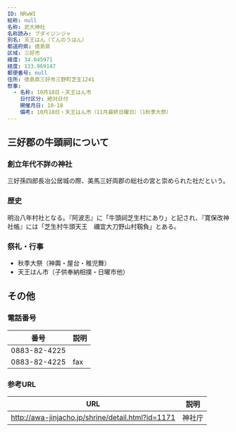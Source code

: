 ```yaml
---
ID: NRwWI
総称: null
名称: 武大神社
名称読み: ブダイジンジャ
別名: 天王はん（てんのうはん）
都道府県: 徳島県
区域: 三好市
緯度: 34.045971
経度: 133.969147
郵便番号: null
住所: 徳島県三好市三野町芝生1241
祭事:
  - 名称: 10月18日・天王はん市
    日付区分: 絶対日付
    開催月日: 10-18
    備考: 10月18日・天王はん市（11月最終日曜日）（1秋季大祭）
---
```


## 三好郡の牛頭祠について

### 創立年代不詳の神社

三好孫四郎長冶公居城の際、美馬三好両郡の総社の宮と崇められた社だという。

### 歴史

明治八年村社となる。『阿波志』に「牛頭祠芝生村にあり」と記され、『寛保改神社帳』には「芝生村牛頭天王　禰宜大刀野山村靱負」とある。

### 祭礼・行事

- 秋季大祭（神輿・屋台・稚児舞）
- 天王はん市（子供奉納相撲・日曜市他）

## その他

### 電話番号

| 番号         | 説明 |
| ------------ | ---- |
| 0883-82-4225 |      |
| 0883-82-4225 | fax  |

### 参考URL

| URL                                               | 説明   |
| ------------------------------------------------- | ------ |
| http://awa-jinjacho.jp/shrine/detail.html?id=1171 | 神社庁 |

